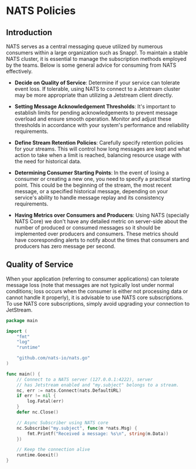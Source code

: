 # NATS Policies

## Introduction

NATS serves as a central messaging queue utilized by numerous consumers within a large organization such as Snapp!. To maintain a stable NATS cluster, it is essential to manage the subscription methods employed by the teams. Below is some general advice for consuming from NATS effectively.

- **Decide on Quality of Service**: 
  Determine if your service can tolerate event loss. If tolerable, using NATS to connect to a Jetstream cluster may be more appropriate than utilizing a Jetstream client directly.

- **Setting Message Acknowledgement Thresholds**: 
  It's important to establish limits for pending acknowledgements to prevent message overload and ensure smooth operation. Monitor and adjust these thresholds in accordance with your system's performance and reliability requirements.

- **Define Stream Retention Policies**:
  Carefully specify retention policies for your streams. This will control how long messages are kept and what action to take when a limit is reached, balancing resource usage with the need for historical data.

- **Determining Consumer Starting Points**:
  In the event of losing a consumer or creating a new one, you need to specify a practical starting point. This could be the beginning of the stream, the most recent message, or a specified historical message, depending on your service's ability to handle message replay and its consistency requirements.

- **Having Metrics over Consumers and Producers**:
  Using NATS (specially NATS Core) we don't have any detailed metric on server-side about the number of produced or consumed messages so it should be implemented over producers and consumers. These metrics should have cooresponding alerts to notify about the times that consumers and producers has zero message per second.

## Quality of Service

When your application (referring to consumer applications) can tolerate message loss (note that messages are not typically lost under normal conditions;
loss occurs when the consumer is either not processing data or cannot handle it properly), it is advisable to use NATS core subscriptions.
To use NATS core subscriptions, simply avoid upgrading your connection to JetStream.

```go
package main

import (
	"fmt"
	"log"
	"runtime"

	"github.com/nats-io/nats.go"
)

func main() {
	// Connect to a NATS server (127.0.0.1:4222), server
	// has Jetstream enabled and "my.subject" belongs to a stream.
	nc, err := nats.Connect(nats.DefaultURL)
	if err != nil {
		log.Fatal(err)
	}
	defer nc.Close()

	// Async Subscriber using NATS core
	nc.Subscribe("my.subject", func(m *nats.Msg) {
		fmt.Printf("Received a message: %s\n", string(m.Data))
	})

	// Keep the connection alive
	runtime.Goexit()
}
```

